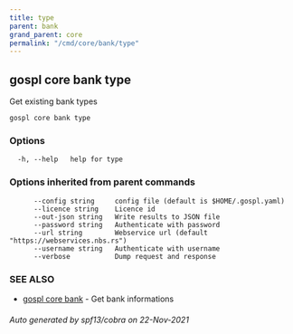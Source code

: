 ```yaml
---
title: type  
parent: bank  
grand_parent: core  
permalink: "/cmd/core/bank/type"
---
```

## gospl core bank type

Get existing bank types

```
gospl core bank type
```

### Options

```
  -h, --help   help for type
```

### Options inherited from parent commands

```
      --config string     config file (default is $HOME/.gospl.yaml)
      --licence string    Licence id
      --out-json string   Write results to JSON file
      --password string   Authenticate with password
      --url string        Webservice url (default "https://webservices.nbs.rs")
      --username string   Authenticate with username
      --verbose           Dump request and response
```

### SEE ALSO

* [gospl core bank](index.md)	 - Get bank informations

###### Auto generated by spf13/cobra on 22-Nov-2021
